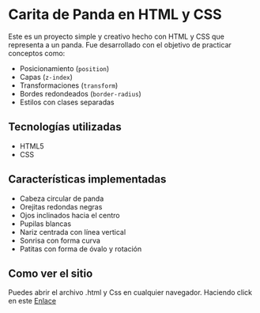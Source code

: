 # Carita de Panda en HTML y CSS

Este es un proyecto simple y creativo hecho con HTML y CSS que representa a un panda. Fue desarrollado con el objetivo de practicar conceptos como:
- Posicionamiento (`position`)
- Capas (`z-index`)
- Transformaciones (`transform`)
- Bordes redondeados (`border-radius`)
- Estilos con clases separadas

## Tecnologías utilizadas
- HTML5
- CSS

## Características implementadas
- Cabeza circular de panda
- Orejitas redondas negras
- Ojos inclinados hacia el centro
- Pupilas blancas
- Nariz centrada con línea vertical
- Sonrisa con forma curva
- Patitas con forma de óvalo y rotación

## Como ver el sitio
Puedes abrir el archivo .html y Css en cualquier navegador. Haciendo click en este [Enlace](https://stephanieapaza.github.io/Proyecto_clase3_CSS/)